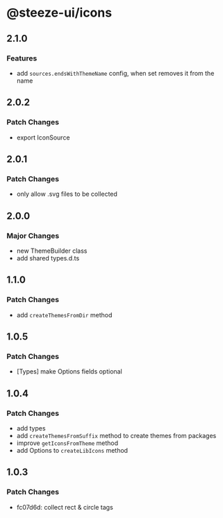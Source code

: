 # @steeze-ui/icons

## 2.1.0

### Features

- add `sources.endsWithThemeName` config, when set removes it from the name

## 2.0.2

### Patch Changes

- export IconSource

## 2.0.1

### Patch Changes

- only allow .svg files to be collected

## 2.0.0

### Major Changes

- new ThemeBuilder class
- add shared types.d.ts

## 1.1.0

### Patch Changes

- add `createThemesFromDir` method

## 1.0.5

### Patch Changes

- [Types] make Options fields optional

## 1.0.4

### Patch Changes

- add types
- add `createThemesFromSuffix` method to create themes from packages
- improve `getIconsFromTheme` method
- add Options to `createLibIcons` method

## 1.0.3

### Patch Changes

- fc07d6d: collect rect & circle tags
